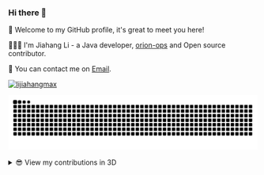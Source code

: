 ### Hi there 👋

🎉 Welcome to my GitHub profile, it's great to meet you here!

👨🏻‍💻 I'm Jiahang Li - a Java developer, [orion-ops](https://github.com/lijiahangmax/orion-ops) and Open source contributor.

💬 You can contact me on [Email](mailto:ljh1553488six@139.com).

<a href="https://github.com/lijiahangmax"><img src="https://komarev.com/ghpvc/?username=lijiahangmax" alt="lijiahangmax"/></a>

[![GitHub Snake Light](https://raw.githubusercontent.com/lijiahangmax/lijiahangmax/output/github-contribution-grid-snake.svg)](https://github.com/lijiahangmax)

<details>
<summary>😎 View my contributions in 3D</summary>

[![GitHub Green Light](https://raw.githubusercontent.com/lijiahangmax/lijiahangmax/profile-3d-contrib/profile-green-animate.svg)](https://github.com/lijiahangmax)

</details>
